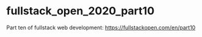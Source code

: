 # fullstack_open_2020_part10

Part ten of fullstack web development: https://fullstackopen.com/en/part10
